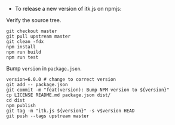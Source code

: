 - To release a new version of itk.js on npmjs:

Verify the source tree.

```
git checkout master
git pull upstream master
git clean -fdx
npm install
npm run build
npm run test
```

Bump `version` in `package.json`.

```
version=6.0.0 # change to correct version
git add -- package.json
git commit -m "feat(version): Bump NPM version to ${version}"
cp LICENSE README.md package.json dist/
cd dist
npm publish
git tag -m "itk.js ${version}" -s v$version HEAD
git push --tags upstream master
```
